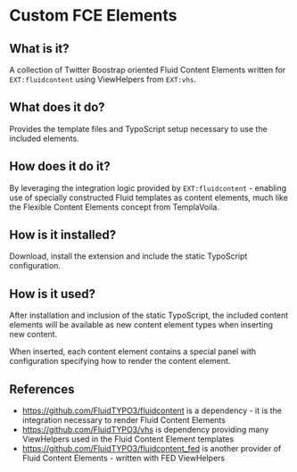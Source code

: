 Custom FCE Elements
===================

## What is it?

A collection of Twitter Boostrap oriented Fluid Content Elements written for `EXT:fluidcontent` using ViewHelpers from `EXT:vhs`.

## What does it do?

Provides the template files and TypoScript setup necessary to use the included elements.

## How does it do it?

By leveraging the integration logic provided by `EXT:fluidcontent` - enabling use of specially constructed Fluid templates as
content elements, much like the Flexible Content Elements concept from TemplaVoila.

## How is it installed?

Download, install the extension and include the static TypoScript configuration.

## How is it used?

After installation and inclusion of the static TypoScript, the included content elements will be available as new content element
types when inserting new content.

When inserted, each content element contains a special panel with configuration specifying how to render the content element.

## References

* https://github.com/FluidTYPO3/fluidcontent is a dependency - it is the integration necessary to render Fluid Content Elements
* https://github.com/FluidTYPO3/vhs is dependency providing many ViewHelpers used in the Fluid Content Element templates
* https://github.com/FluidTYPO3/fluidcontent_fed is another provider of Fluid Content Elements - written with FED ViewHelpers
